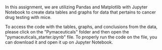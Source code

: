 In this assignment, we are utilizing Pandas and Matplotlib with Jupyter Notebook to create data tables and graphs for data that pertains to cancer drug testing with mice.

To access the code with the tables, graphs, and conclusions from the data, please click on the "Pymaceuticals" folder and then open the "pymaceuticals_starter.ipynb" file. To properly run the code on the file, you can download it and open it up on Jupyter Notebook. 



